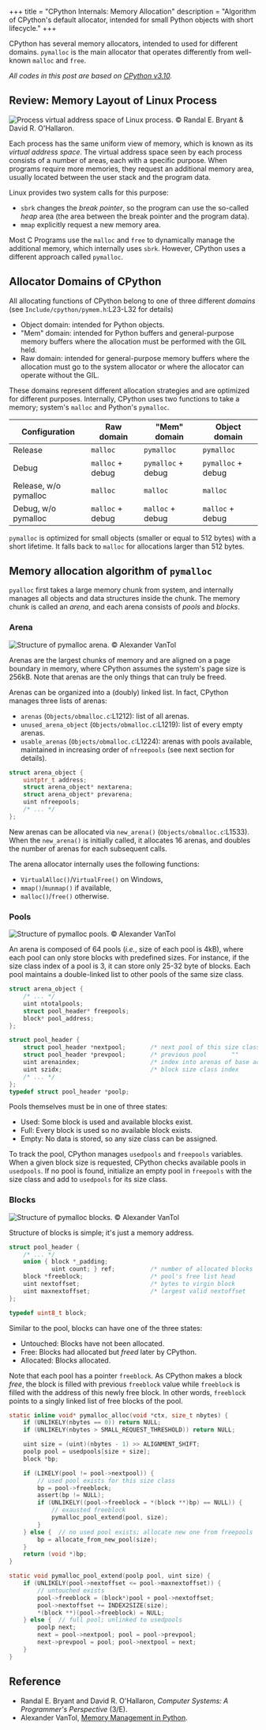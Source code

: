 +++
title = "CPython Internals: Memory Allocation"
description = "Algorithm of CPython's default allocator, intended for small Python objects with short lifecycle."
+++

CPython has several memory allocators, intended to used for different domains. `pymalloc` is the main allocator that
operates differently from well-known `malloc` and `free`.

<!-- more -->
*All codes in this post are based on [CPython v3.10](https://github.com/python/cpython/tree/v3.10.0).*

## Review: Memory Layout of Linux Process

![Process virtual address space of Linux process. &copy; Randal E. Bryant & David R. O'Hallaron.](memory-layout.png)

Each process has the same uniform view of memory, which is known as its *virtual address space*. The virtual address
space seen by each process consists of a number of areas, each with a specific purpose. When programs require more
memories, they request an additional memory area, usually located between the user stack and the program data.

Linux provides two system calls for this purpose:

- `sbrk` changes the *break pointer*, so the program can use the so-called *heap* area (the area between the break
  pointer and the program data).
- `mmap` explicitly request a new memory area.

Most C Programs use the `malloc` and `free` to dynamically manage the additional memory, which internally uses `sbrk`.
However, CPython uses a different approach called `pymalloc`.

## Allocator Domains of CPython

All allocating functions of CPython belong to one of three different *domains* (see `Include/cpython/pymem.h`:L23-L32
for details)

- Object domain:
  intended for Python objects.
- "Mem" domain:
  intended for Python buffers and general-purpose memory buffers where the allocation must be performed with the GIL
  held.
- Raw domain:
  intended for general-purpose memory buffers where the allocation must go to the system allocator or where the
  allocator can operate without the GIL.

These domains represent different allocation strategies and are optimized for different purposes. Internally, CPython
uses two functions to take a memory; system's `malloc` and Python's `pymalloc`.

| Configuration         | Raw domain        | "Mem" domain       | Object domain      |
|-----------------------|-------------------|--------------------|--------------------|
| Release               | `malloc`          | `pymalloc`         | `pymalloc`         |
| Debug                 | `malloc` + debug  | `pymalloc` + debug | `pymalloc` + debug |
| Release, w/o pymalloc | `malloc`          | `malloc`           | `malloc`           |
| Debug, w/o pymalloc   | `malloc` + debug  | `malloc` + debug   | `malloc` + debug   |

`pymalloc` is optimized for small objects (smaller or equal to 512 bytes) with a short lifetime. It falls back to
`malloc` for allocations larger than 512 bytes.

## Memory allocation algorithm of `pymalloc`

`pyalloc` first takes a large memory chunk from system, and internally manages all objects and data structures inside
the chunk. The memory chunk is called an *arena*, and each arena consists of *pools* and *blocks*.

### Arena

![Structure of `pymalloc` arena. &copy; Alexander VanTol](cpython-arena.png)

Arenas are the largest chunks of memory and are aligned on a page boundary in memory, where CPython assumes the
system's page size is 256kB. Note that arenas are the only things that can truly be freed.

Arenas can be organized into a (doubly) linked list. In fact, CPython manages three lists of arenas:

- `arenas` (`Objects/obmalloc.c`:L1212):
  list of all arenas.
- `unused_arena_object` (`Objects/obmalloc.c`:L1219):
  list of every empty arenas.
- `usable_arenas` (`Objects/obmalloc.c`:L1224):
  arenas with pools available, maintained in increasing order of `nfreepools` (see next section for details).

```c
struct arena_object {
    uintptr_t address;
    struct arena_object* nextarena;
    struct arena_object* prevarena;
    uint nfreepools;
    /* ... */
};
```

New arenas can be allocated via `new_arena()` (`Objects/obmalloc.c`:L1533). When the `new_arena()` is initially called,
it allocates 16 arenas, and doubles the number of arenas for each subsequent calls.

The arena allocator internally uses the following functions:

- `VirtualAlloc()`/`VirtualFree()` on Windows,
- `mmap()`/`munmap()` if available,
- `malloc()`/`free()` otherwise.

### Pools

![Structure of `pymalloc` pools. &copy; Alexander VanTol](cpython-pools.png)

An arena is composed of 64 pools (*i.e.*, size of each pool is 4kB), where each pool can only store blocks with
predefined sizes. For instance, if the size class index of a pool is 3, it can store only 25-32 byte of blocks. Each
pool maintains a double-linked list to other pools of the same size class.

```c
struct arena_object {
    /* ... */
    uint ntotalpools;
    struct pool_header* freepools;
    block* pool_address;
};

struct pool_header {
    struct pool_header *nextpool;       /* next pool of this size class  */
    struct pool_header *prevpool;       /* previous pool       ""        */
    uint arenaindex;                    /* index into arenas of base adr */
    uint szidx;                         /* block size class index        */
    /* ... */
};
typedef struct pool_header *poolp;
```

Pools themselves must be in one of three states:

- Used:
  Some block is used and available blocks exist.
- Full:
  Every block is used so no available block exists.
- Empty:
  No data is stored, so any size class can be assigned.

To track the pool, CPython manages `usedpools` and `freepools` variables. When a given block size is requested, CPython
checks available pools in `usedpools`. If no pool is found, initialize an empty pool in `freepools` with the size class
and add to `usedpools` for its size class.

### Blocks

![Structure of `pymalloc` blocks. &copy; Alexander VanTol](cpython-blocks.png)

Structure of blocks is simple; it's just a memory address.

```c
struct pool_header {
    /* ... */
    union { block *_padding;
            uint count; } ref;          /* number of allocated blocks    */
    block *freeblock;                   /* pool's free list head         */
    uint nextoffset;                    /* bytes to virgin block         */
    uint maxnextoffset;                 /* largest valid nextoffset      */
};

typedef uint8_t block;
```

Similar to the pool, blocks can have one of the three states:

- Untouched:
  Blocks have not been allocated.
- Free:
  Blocks had allocated but *freed* later by CPython.
- Allocated:
  Blocks allocated.

Note that each pool has a pointer `freeblock`. As CPython makes a block *free*, the block is filled with previous
`freeblock` value while `freeblock` is filled with the address of this newly free block. In other words, `freeblock`
points to a singly linked list of free blocks of the pool.

```c
static inline void* pymalloc_alloc(void *ctx, size_t nbytes) {
    if (UNLIKELY(nbytes == 0)) return NULL;
    if (UNLIKELY(nbytes > SMALL_REQUEST_THRESHOLD)) return NULL;

    uint size = (uint)(nbytes - 1) >> ALIGNMENT_SHIFT;
    poolp pool = usedpools[size + size];
    block *bp;

    if (LIKELY(pool != pool->nextpool)) {
        // used pool exists for this size class
        bp = pool->freeblock;
        assert(bp != NULL);
        if (UNLIKELY((pool->freeblock = *(block **)bp) == NULL)) {
            // exausted freeblock
            pymalloc_pool_extend(pool, size);
        }
    } else {  // no used pool exists; allocate new one from freepools
        bp = allocate_from_new_pool(size);
    }
    return (void *)bp;
}

static void pymalloc_pool_extend(poolp pool, uint size) {
    if (UNLIKELY(pool->nextoffset <= pool->maxnextoffset)) {
        // untouched exists
        pool->freeblock = (block*)pool + pool->nextoffset;
        pool->nextoffset += INDEX2SIZE(size);
        *(block **)(pool->freeblock) = NULL;
    } else {  // full pool; unlinked to usedpools
        poolp next;
        next = pool->nextpool; pool = pool->prevpool;
        next->prevpool = pool; pool->nextpool = next;
    }
}
```

## Reference

- Randal E. Bryant and David R. O'Hallaron, *Computer Systems: A Programmer's Perspective* (3/E).
- Alexander VanTol, [Memory Management in Python].

[Memory Management in Python]:
https://realpython.com/python-memory-management/
